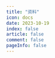 ```yaml
---
title: "资料"
icon: docs
date: 2023-10-19
index: false
article: false
comment: false
pageInfo: false
---
```

<AutoCatalog />
